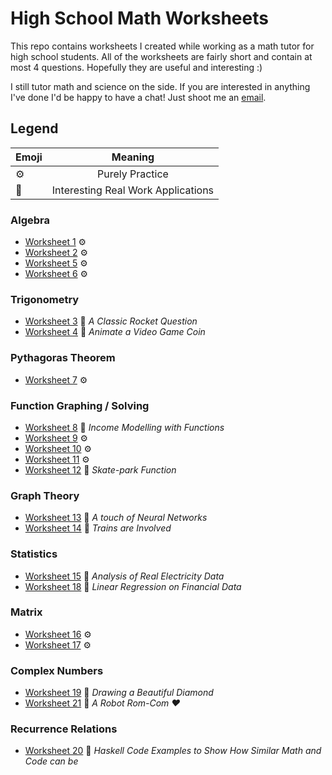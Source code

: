 # High School Math Worksheets

This repo contains worksheets I created while working as a math tutor for high school students. All of the worksheets are fairly short and contain at most 4 questions. Hopefully they are useful and interesting :)

I still tutor math and science on the side. If you are interested in anything I've done I'd be happy to have a chat! Just shoot me an [email](mailto:blake@haydon.dev).

## Legend
| Emoji |              Meaning               |
| :---- | :--------------------------------: |
| ⚙️     |          Purely Practice           |
| 🌟     | Interesting Real Work Applications |


### Algebra
- [Worksheet 1](question_set_1.pdf) ⚙️
- [Worksheet 2](question_set_2.pdf) ⚙️
- [Worksheet 5](question_set_5.pdf) ⚙️
- [Worksheet 6](question_set_6.pdf) ⚙️
  
### Trigonometry
- [Worksheet 3](question_set_3.pdf) 🌟 _A Classic Rocket Question_
- [Worksheet 4](question_set_4.pdf) 🌟 _Animate a Video Game Coin_

### Pythagoras Theorem
- [Worksheet 7](question_set_7.pdf) ⚙️

### Function Graphing / Solving
- [Worksheet 8](question_set_8.pdf) 🌟 _Income Modelling with Functions_
- [Worksheet 9](question_set_9.pdf) ⚙️
- [Worksheet 10](question_set_10.pdf) ⚙️
- [Worksheet 11](question_set_11.pdf) ⚙️
- [Worksheet 12](question_set_12.pdf) 🌟 _Skate-park Function_

### Graph Theory
- [Worksheet 13](question_set_13.pdf) 🌟 _A touch of Neural Networks_
- [Worksheet 14](question_set_14.pdf) 🌟 _Trains are Involved_ 

### Statistics
- [Worksheet 15](question_set_15.pdf) 🌟 _Analysis of Real Electricity Data_ 
- [Worksheet 18](question_set_18.pdf) 🌟 _Linear Regression on Financial Data_ 

### Matrix
- [Worksheet 16](question_set_16.pdf) ⚙️
- [Worksheet 17](question_set_17.pdf) ⚙️

### Complex Numbers
- [Worksheet 19](question_set_19.pdf) 🌟 _Drawing a Beautiful Diamond_ 
- [Worksheet 21](question_set_21.pdf) 🌟 _A Robot Rom-Com ❤️_ 

### Recurrence Relations
- [Worksheet 20](question_set_20.pdf) 🌟 _Haskell Code Examples to Show How Similar Math and Code can be_ 


